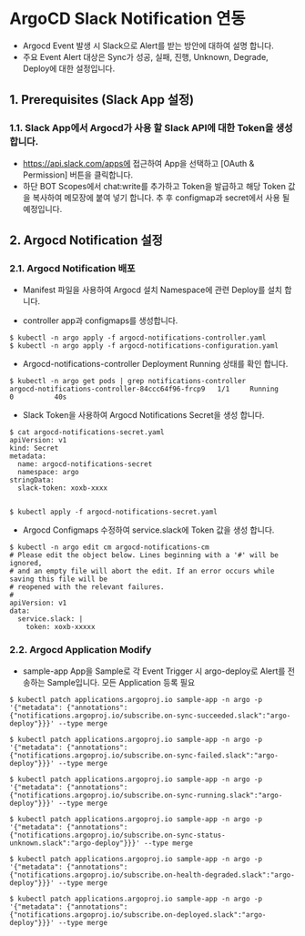 # ArgoCD Slack Notification 연동

- Argocd Event 발생 시 Slack으로 Alert를 받는 방안에 대하여 설명 합니다.
- 주요 Event Alert 대상은 Sync가 성공, 실패, 진행, Unknown, Degrade, Deploy에 대한 설정입니다.

## 1. Prerequisites (Slack App 설정)

### 1.1. Slack App에서 Argocd가 사용 할 Slack API에 대한 Token을 생성 합니다.

- https://api.slack.com/apps에 접근하여 App을 선택하고 [OAuth & Permission] 버튼을 클릭합니다.
- 하단 BOT Scopes에서 chat:write를 추가하고 Token을 발급하고 해당 Token 값을 복사하여 메모장에 붙여 넣기 합니다. 추 후 configmap과 secret에서 사용 될 예정입니다.


## 2. Argocd Notification 설정

### 2.1. Argocd Notification 배포

- Manifest 파일을 사용하여 Argocd 설치 Namespace에 관련 Deploy를 설치 합니다.

- controller app과 configmaps를 생성합니다.

```
$ kubectl -n argo apply -f argocd-notifications-controller.yaml
$ kubectl -n argo apply -f argocd-notifications-configuration.yaml
```

- Argocd-notifications-controller Deployment Running 상태를 확인 합니다.

```
$ kubectl -n argo get pods | grep notifications-controller
argocd-notifications-controller-84ccc64f96-frcp9   1/1     Running     0          40s
```


- Slack Token을 사용하여 Argocd Notifications Secret을 생성 합니다.

```
$ cat argocd-notifications-secret.yaml
apiVersion: v1
kind: Secret
metadata:
  name: argocd-notifications-secret
  namespace: argo
stringData:
  slack-token: xoxb-xxxx


$ kubectl apply -f argocd-notifications-secret.yaml
```

- Argocd Configmaps 수정하여 service.slack에 Token 값을 생성 합니다.

```
$ kubectl -n argo edit cm argocd-notifications-cm
# Please edit the object below. Lines beginning with a '#' will be ignored,
# and an empty file will abort the edit. If an error occurs while saving this file will be
# reopened with the relevant failures.
#
apiVersion: v1
data:
  service.slack: |
    token: xoxb-xxxxx
```


### 2.2. Argocd Application Modify

- sample-app App을 Sample로 각 Event Trigger 시 argo-deploy로 Alert를 전송하는 Sample입니다. 모든 Application 등록 필요

```
$ kubectl patch applications.argoproj.io sample-app -n argo -p '{"metadata": {"annotations": {"notifications.argoproj.io/subscribe.on-sync-succeeded.slack":"argo-deploy"}}}' --type merge

$ kubectl patch applications.argoproj.io sample-app -n argo -p '{"metadata": {"annotations": {"notifications.argoproj.io/subscribe.on-sync-failed.slack":"argo-deploy"}}}' --type merge

$ kubectl patch applications.argoproj.io sample-app -n argo -p '{"metadata": {"annotations": {"notifications.argoproj.io/subscribe.on-sync-running.slack":"argo-deploy"}}}' --type merge

$ kubectl patch applications.argoproj.io sample-app -n argo -p '{"metadata": {"annotations": {"notifications.argoproj.io/subscribe.on-sync-status-unknown.slack":"argo-deploy"}}}' --type merge

$ kubectl patch applications.argoproj.io sample-app -n argo -p '{"metadata": {"annotations": {"notifications.argoproj.io/subscribe.on-health-degraded.slack":"argo-deploy"}}}' --type merge

$ kubectl patch applications.argoproj.io sample-app -n argo -p '{"metadata": {"annotations": {"notifications.argoproj.io/subscribe.on-deployed.slack":"argo-deploy"}}}' --type merge
```
